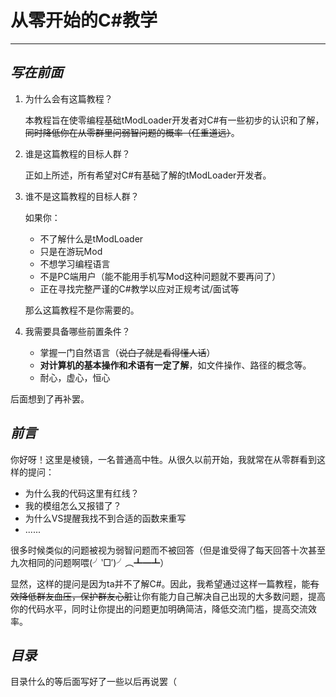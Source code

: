 # **从零开始的C#教学**

***

## *写在前面*

1. 为什么会有这篇教程？
   
   本教程旨在使零编程基础tModLoader开发者对C#有一些初步的认识和了解，
   ~~同时降低你在从零群里问弱智问题的概率（任重道远）~~。
   
2. 谁是这篇教程的目标人群？
   
   正如上所述，所有希望对C#有基础了解的tModLoader开发者。
   
3. 谁不是这篇教程的目标人群？
   
   如果你：
   
   - 不了解什么是tModLoader
   - 只是在游玩Mod
   - 不想学习编程语言
   - 不是PC端用户（能不能用手机写Mod这种问题就不要再问了）
   - 正在寻找完整严谨的C#教学以应对正规考试/面试等
   
   那么这篇教程不是你需要的。
   
4. 我需要具备哪些前置条件？

   - 掌握一门自然语言（~~说白了就是看得懂人话~~）
   - **对计算机的基本操作和术语有一定了解**，如文件操作、路径的概念等。
   - 耐心，虚心，恒心

后面想到了再补罢。

## *前言*

你好呀！这里是棱镜，一名普通高中牲。从很久以前开始，我就常在从零群看到这样的提问：

- 为什么我的代码这里有红线？
- 我的模组怎么又报错了？
- 为什么VS提醒我找不到合适的函数来重写
- ......

很多时候类似的问题被视为弱智问题而不被回答（但是谁受得了每天回答十次甚至九次相同的问题啊喂(╯‵□′)╯︵┻━┻）

显然，这样的提问是因为ta并不了解C#。因此，我希望通过这样一篇教程，能~~有效降低群友血压，保护群友心脏~~让你有能力自己解决自己出现的大多数问题，提高你的代码水平，同时让你提出的问题更加明确简洁，降低交流门槛，提高交流效率。

## *目录*

目录什么的等后面写好了一些以后再说罢（
